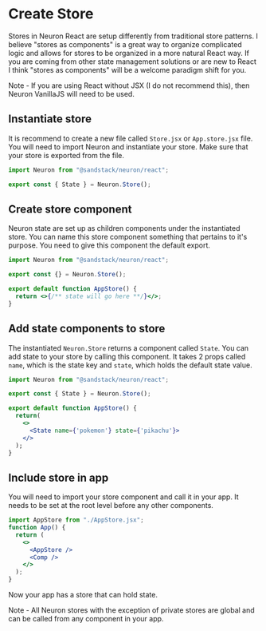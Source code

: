 # Create Store

Stores in Neuron React are setup differently from traditional store patterns. I believe "stores as components" is a great way to organize complicated logic and allows for stores to be organized in a more natural React way. If you are coming from other state management solutions or are new to React I think "stores as components" will be a welcome paradigm shift for you.

Note - If you are using React without JSX (I do not recommend this), then Neuron VanillaJS will need to be used.

## Instantiate store

It is recommend to create a new file called `Store.jsx` or `App.store.jsx` file. You will need to import Neuron and instantiate your store. Make sure that your store is exported from the file.

```jsx
import Neuron from "@sandstack/neuron/react";

export const { State } = Neuron.Store();
```

## Create store component

Neuron state are set up as children components under the instantiated store. You can name this store component something that pertains to it's purpose. You need to give this component the default export.

```jsx
import Neuron from "@sandstack/neuron/react";

export const {} = Neuron.Store();

export default function AppStore() {
  return <>{/** state will go here **/}</>;
}
```

## Add state components to store

The instantiated `Neuron.Store` returns a component called `State`. You can add state to your store by calling this component. It takes 2 props called `name`, which is the state key and `state`, which holds the default state value.

```jsx
import Neuron from "@sandstack/neuron/react";

export const { State } = Neuron.Store();

export default function AppStore() {
  return(
    <>
      <State name={'pokemon'} state={'pikachu'}>
    </>
  );
}
```

## Include store in app

You will need to import your store component and call it in your app. It needs to be set at the root level before any other components.

```jsx
import AppStore from "./AppStore.jsx";
function App() {
  return (
    <>
      <AppStore />
      <Comp />
    </>
  );
}
```

Now your app has a store that can hold state.

Note - All Neuron stores with the exception of private stores are global and can be called from any component in your app.

